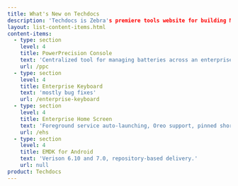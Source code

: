 ```yaml
---
title: What's New on Techdocs
description: 'Techdocs is Zebra's premiere tools website for building Mobile DNA, the software blah blah.'
layout: list-content-items.html
content-items:
  - type: section
    level: 4
    title: PowerPrecision Console
    text: 'Centralized tool for managing batteries across an enterprise.'
    url: /ppc
  - type: section
    level: 4
    title: Enterprise Keyboard
    text: 'mostly bug fixes'
    url: /enterprise-keyboard
  - type: section
    level: 4
    title: Enterprise Home Screen
    text: 'Foreground service auto-launching, Oreo support, pinned shortcuts and a new way to create them.'
    url: /ehs
  - type: section
    level: 4
    title: EMDK for Android
    text: 'Verison 6.10 and 7.0, repository-based delivery.'
    url: null
product: Techdocs
---
```




